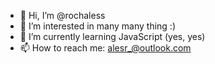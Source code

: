 - 👋 Hi, I’m @rochaless
- 👀 I’m interested in many many thing :)
- 🌱 I’m currently learning JavaScript (yes, yes)
- 📫 How to reach me: alesr_@outlook.com

<!---
rochaless/rochaless is a ✨ special ✨ repository because its `README.md` (this file) appears on your GitHub profile.
You can click the Preview link to take a look at your changes.
--->
